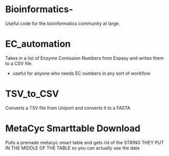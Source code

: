 # Bioinformatics-
Useful code for the bioinformatics community at large. 

# EC_automation 
Takes in a list of Enzyme Comission Numbers from Expasy and writes them to a CSV file. 
  - useful for anyone who needs EC numbers in any sort of workflow

# TSV_to_CSV 
Converts a TSV file from Uniport and converts it to a FASTA

# MetaCyc Smarttable Download 
Pulls a premade metacyc smart table and gets rid of the STRING THEY PUT IN THE MIDDLE OF THE TABLE so you can actually use the data
